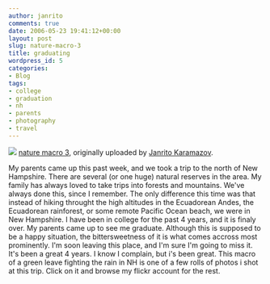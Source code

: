 ```yaml
---
author: janrito
comments: true
date: 2006-05-23 19:41:12+00:00
layout: post
slug: nature-macro-3
title: graduating
wordpress_id: 5
categories:
- Blog
tags:
- college
- graduation
- nh
- parents
- photography
- travel
---
```





[![](http://static.flickr.com/45/151994079_fc786e5349.jpg)](http://www.flickr.com/photos/janrito/151994079/)
[nature macro 3](http://www.flickr.com/photos/janrito/151994079/), originally uploaded by [Janrito Karamazov](http://www.flickr.com/people/janrito/).


My parents came up this past week, and we took a trip to the north of New Hampshire. There are several (or one huge) natural reserves in the area. My family has always loved to take trips into forests and mountains. We've always done this, since I remember. The only difference this time was that instead of hiking throught the high altitudes in the Ecuadorean Andes, the Ecuadorean rainforest, or some remote Pacific Ocean beach, we were in New Hampshire.
I have been in college for the past 4 years, and it is finaly over. My parents came up to see me graduate. Although this is supposed to be a happy situation, the bittersweetness of it is what comes accross most prominently. I'm soon leaving this place, and I'm sure I'm going to miss it. It's been a great 4 years. I know I complain, but i's been great.
This macro of a green leave fighting the rain in NH is one of a few rolls of photos i shot at this trip. Click on it and browse my flickr account for the rest.


